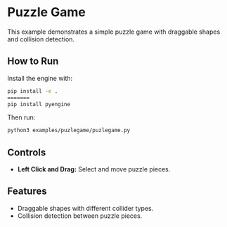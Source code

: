 # Puzzle Game

This example demonstrates a simple puzzle game with draggable shapes and collision detection.

## How to Run

Install the engine with:

```bash
pip install -e .
=======
pip install pyengine
```

Then run:

```bash
python3 examples/puzlegame/puzlegame.py
```

## Controls

- **Left Click and Drag:** Select and move puzzle pieces.

## Features

- Draggable shapes with different collider types.
- Collision detection between puzzle pieces.


